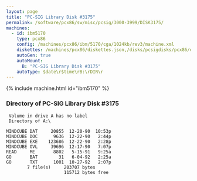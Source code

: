 ```yaml
---
layout: page
title: "PC-SIG Library Disk #3175"
permalink: /software/pcx86/sw/misc/pcsig/3000-3999/DISK3175/
machines:
  - id: ibm5170
    type: pcx86
    config: /machines/pcx86/ibm/5170/cga/1024kb/rev3/machine.xml
    diskettes: /machines/pcx86/diskettes.json,/disks/pcsigdisks/pcx86/diskettes.json
    autoGen: true
    autoMount:
      B: "PC-SIG Library Disk #3175"
    autoType: $date\r$time\rB:\rDIR\r
---
```


{% include machine.html id="ibm5170" %}

### Directory of PC-SIG Library Disk #3175

     Volume in drive A has no label
     Directory of A:\

    MINDCUBE DAT     20855  12-20-90  10:53p
    MINDCUBE DOC      9636  12-22-90   2:44p
    MINDCUBE EXE    123686  12-22-90   2:28p
    MINDCUBE OVL     39696  12-17-90   7:07p
    READ     ME       8802   5-15-91   9:25a
    GO       BAT        31   6-04-92   2:25a
    GO       TXT      1001  10-27-92   2:07p
            7 file(s)     203707 bytes
                          115712 bytes free
